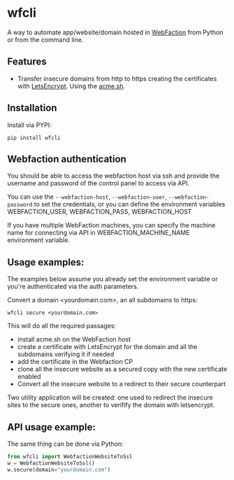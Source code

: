 wfcli
=====

A way to automate app/website/domain hosted in
 [WebFaction](https://www.webfaction.com/?aid=4937)
 from Python or from the command line.

## Features

* Transfer insecure domains from http to https creating
 the certificates with [LetsEncrypt](https://letsencrypt.org/).
Using the [acme.sh](https://github.com/Neilpang/acme.sh).

 	
## Installation

Install via PYPI:
	
	pip install wfcli
	

## Webfaction authentication


You should be able to access the webfaction host via ssh and provide the username and
password of the control panel to access via API.

You can use the `--webfaction-host`, `--webfaction-user`, `--webfaction-password` to set the
credentials, or you can define the environment variables
WEBFACTION_USER, WEBFACTION_PASS, WEBFACTION_HOST

If you have multiple WebFaction machines, you can specify the machine name for connecting via API
in WEBFACTION_MACHINE_NAME environment variable.

## Usage examples:

The examples below assume you already set the environment variable or you're authenticated
via the auth parameters.

Convert a domain <yourdomain.com>, an all subdomains to https:
	
	wfcli secure <yourdomain.com>

This will do all the required passages:
* install acme.sh on the WebFaction host
* create a certificate with LetsEncrypt for the domain
and all the subdomains verifying it if needed
* add the certificate in the Webfaction CP
* clone all the insecure website as a secured copy with the new
certificate enabled
* Convert all the insecure website to a redirect to their secure counterpart

Two utility application will be created: one used to redirect the insecure sites to the secure ones,
another to verifify the domain with letsencrypt.

## API usage example:

The same thing can be done via Python:

```python
from wfcli import WebfactionWebsiteToSsl
w = WebfactionWebsiteToSsl()
w.secure(domain="yourdomain.com")
```
